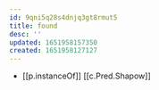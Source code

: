 ```yaml
---
id: 9qni5q28s4dnjq3gt8rmut5
title: found
desc: ''
updated: 1651958157350
created: 1651958127127
---
```


- [[p.instanceOf]] [[c.Pred.Shapow]]
